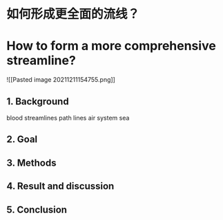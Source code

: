 # 如何形成更全面的流线？
# How to form a more comprehensive streamline?
![[Pasted image 20211211154755.png]]
## 1. Background
blood streamlines
path lines
air system
sea
## 2. Goal

## 3. Methods

## 4. Result and discussion

## 5. Conclusion